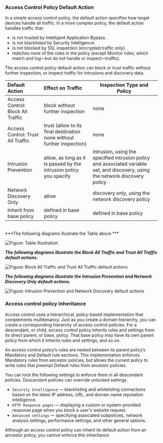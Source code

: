 ### Access Control Policy Default Action
In a simple access control policy, the default action specifies how target devices handle all traffic. In a more complex policy, the default action handles traffic that:
* is not trusted by Intelligent Application Bypass.
* is not blacklisted by Security Intelligence.
* is not blocked by SSL inspection (encrypted traffic only).
* matches none of the rules in the policy (except Monitor rules, which match and log—but do not handle
or inspect—traffic).

The access control policy default action can block or trust traffic without further inspection, or inspect traffic for intrusions and discovery data.

| Default Action                    | Effect on Traffic                                                      | Inspection Type and Policy                                                                                                     |
|:-----------------------------------|:------------------------------------------------------------------------|--------------------------------------------------------------------------------------------------------------------------------|
| Access Control: Block All Traffic | block without further inspection                                       | none                                                                                                                           |
| Access Control: Trust All Traffic | trust (allow to its final destination none without further inspection) | none                                                                                                                           |
| Intrusion Prevention              | allow, as long as it is passed by the intrusion policy you specify     | intrusion, using the specified intrusion policy and associated variable set, and discovery, using the network discovery policy |
| Network Discovery Only            | allow                                                                  | discovery only, using the network discovery policy                                                                             |
| Inherit from base policy          | defined in base policy                                                 | defined in base policy                                                                                                         |

<br>
***The following diagrams illustrate the Table above ***  

![Figure: Table illustration ](/posts/files/firepower-restapi-107/assets/images/image1.jpg)

***The following diagrams illustrate the Block All Traffic and Trust All Traffic default actions.***  

![Figure: Block All Traffic and Trust All Traffic default actions ](/posts/files/firepower-restapi-107/assets/images/image2.jpg)

***The following diagrams illustrate the Intrusion Prevention and Network Discovery Only default actions.***  

![Figure:  Intrusion Prevention and Network Discovery default actions ](/posts/files/firepower-restapi-107/assets/images/image3.jpg)


### Access control policy inheritance
Access control uses a hierarchical, policy-based implementation that complements multitenancy. Just as you create a domain hierarchy, you can create a corresponding hierarchy of access control policies. For a descendant, or child, access control policy inherits rules and settings from its direct parent, or base, policy. That base policy may have its own parent policy from which it inherits rules and settings, and so on.

An access control policy’s rules are nested between its parent policy’s Mandatory and Default rule sections. This implementation enforces Mandatory rules from ancestor policies, but allows the current policy to write rules that preempt Default rules from ancestor policies.

You can lock the following settings to enforce them in all descendant policies. Descendant policies can override unlocked settings.  
* `Security Intelligence` — blacklisting and whitelisting connections based on the latest IP address, URL, and domain name reputation intelligence.  
* `HTTP Response pages` — displaying a custom or system-provided response page when you block a user's website request.  
* `Advanced settings` — specifying associated subpolicies, network analysis settings, performance settings, and other general options.  

Although an access control policy can inherit its default action from an ancestor policy, you cannot enforce this inheritance.  
